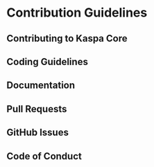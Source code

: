 # Contribution Guidelines

## Contributing to Kaspa Core

## Coding Guidelines

## Documentation

## Pull Requests

## GitHub Issues

## Code of Conduct

